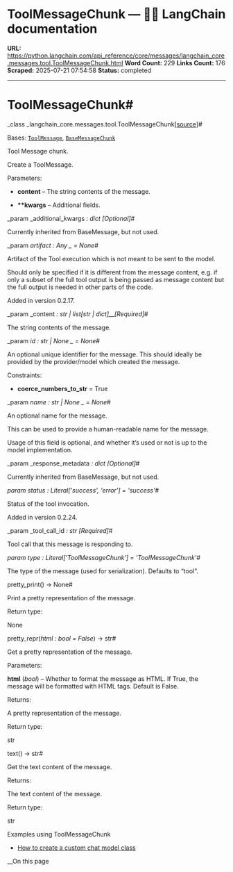 # ToolMessageChunk — 🦜🔗 LangChain  documentation

**URL:** https://python.langchain.com/api_reference/core/messages/langchain_core.messages.tool.ToolMessageChunk.html
**Word Count:** 229
**Links Count:** 176
**Scraped:** 2025-07-21 07:54:58
**Status:** completed

---

# ToolMessageChunk\#

_class _langchain\_core.messages.tool.ToolMessageChunk[\[source\]](https://python.langchain.com/api_reference/_modules/langchain_core/messages/tool.html#ToolMessageChunk)\#     

Bases: [`ToolMessage`](https://python.langchain.com/api_reference/core/messages/langchain_core.messages.tool.ToolMessage.html#langchain_core.messages.tool.ToolMessage "langchain_core.messages.tool.ToolMessage"), [`BaseMessageChunk`](https://python.langchain.com/api_reference/core/messages/langchain_core.messages.base.BaseMessageChunk.html#langchain_core.messages.base.BaseMessageChunk "langchain_core.messages.base.BaseMessageChunk")

Tool Message chunk.

Create a ToolMessage.

Parameters:     

  * **content** – The string contents of the message.

  * **\*\*kwargs** – Additional fields.

_param _additional\_kwargs _: dict_ _\[Optional\]_\#     

Currently inherited from BaseMessage, but not used.

_param _artifact _: Any_ _ = None_\#     

Artifact of the Tool execution which is not meant to be sent to the model.

Should only be specified if it is different from the message content, e.g. if only a subset of the full tool output is being passed as message content but the full output is needed in other parts of the code.

Added in version 0.2.17.

_param _content _: str | list\[str | dict\]__\[Required\]_\#     

The string contents of the message.

_param _id _: str | None_ _ = None_\#     

An optional unique identifier for the message. This should ideally be provided by the provider/model which created the message.

Constraints:     

  * **coerce\_numbers\_to\_str** = True

_param _name _: str | None_ _ = None_\#     

An optional name for the message.

This can be used to provide a human-readable name for the message.

Usage of this field is optional, and whether it’s used or not is up to the model implementation.

_param _response\_metadata _: dict_ _\[Optional\]_\#     

Currently inherited from BaseMessage, but not used.

_param _status _: Literal\['success', 'error'\]__ = 'success'_\#     

Status of the tool invocation.

Added in version 0.2.24.

_param _tool\_call\_id _: str_ _\[Required\]_\#     

Tool call that this message is responding to.

_param _type _: Literal\['ToolMessageChunk'\]__ = 'ToolMessageChunk'_\#     

The type of the message \(used for serialization\). Defaults to “tool”.

pretty\_print\(\) → None\#     

Print a pretty representation of the message.

Return type:     

None

pretty\_repr\(_html : bool = False_\) → str\#     

Get a pretty representation of the message.

Parameters:     

**html** \(_bool_\) – Whether to format the message as HTML. If True, the message will be formatted with HTML tags. Default is False.

Returns:     

A pretty representation of the message.

Return type:     

str

text\(\) → str\#     

Get the text content of the message.

Returns:     

The text content of the message.

Return type:     

str

Examples using ToolMessageChunk

  * [How to create a custom chat model class](https://python.langchain.com/docs/how_to/custom_chat_model/)

__On this page